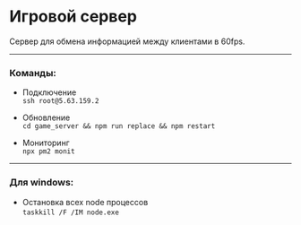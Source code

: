 # Игровой сервер
Сервер для обмена информацией между клиентами в 60fps.  

---

### Команды:
* Подключение  
  `ssh root@5.63.159.2`

* Обновление  
`cd game_server && npm run replace && npm restart`

* Мониторинг  
`npx pm2 monit`

---

### Для windows:
* Остановка всех node процессов  
`taskkill /F /IM node.exe`
